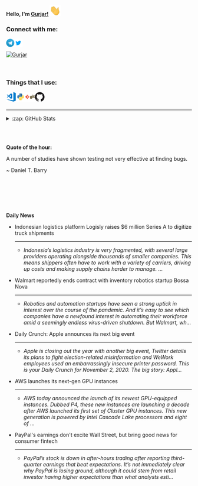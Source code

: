 #### Hello, I'm [Gurjar!](https://GurjarKing.github.io) <img src="https://raw.githubusercontent.com/ABSphreak/ABSphreak/master/gifs/Hi.gif" width="30px"></h2>


### Connect with me:

[<img align="left" alt="Gurjar | Telegram" width="22px" src="https://raw.githubusercontent.com/github/explore/80688e429a7d4ef2fca1e82350fe8e3517d3494d/topics/telegram/telegram.png" />][Telegram]
[<img align="left" alt="Gurjar | Twitter" width="22px" src="https://raw.githubusercontent.com/github/explore/80688e429a7d4ef2fca1e82350fe8e3517d3494d/topics/twitter/twitter.png" />][Twitter]
<br >
<br >
<a href="https://github.com/GurjarKing"><img src="https://komarev.com/ghpvc/?username=GurjarKing" alt="Gurjar" /></a> <br />
<br />
<br />
<!-- <br >

![](https://visitor-badge.glitch.me/badge?page_id=GurjarKing)

<br /> -->

### Things that I use:

[<img align="left" alt="Visual Studio Code" width="26px" src="https://raw.githubusercontent.com/github/explore/80688e429a7d4ef2fca1e82350fe8e3517d3494d/topics/visual-studio-code/visual-studio-code.png" />][VSCode]
[<img align="left" alt="Python" width="26px" src="https://raw.githubusercontent.com/github/explore/80688e429a7d4ef2fca1e82350fe8e3517d3494d/topics/python/python.png" />][Python]
[<img align="left" alt="Git" width="26px" src="https://raw.githubusercontent.com/github/explore/80688e429a7d4ef2fca1e82350fe8e3517d3494d/topics/git/git.png" />][Git]
[<img align="left" alt="GitHub" width="26px" src="https://raw.githubusercontent.com/github/explore/78df643247d429f6cc873026c0622819ad797942/topics/github/github.png" />][Github]

<br />
<br />

---
<details>
  <summary>:zap: GitHub Stats</summary>

<img align="left" alt="Gurjar's Github Stats" src="https://github-readme-stats.vercel.app/api?username=GurjarKing&show_icons=true&hide_border=true&count_private=true&include_all_commit=true&theme=algolia" />

</details>

<!-- ### 🔔 My latest tweet
<a href="https://twitter.com/Gurjar_King43" target="_blank">
	<img src="https://github.com/GurjarKing/GurjarKing/raw/master/tweet.png" width="70%" align="center" alt="Click to view on Twitter" title="My latest tweet, as an image"/>
</a> -->
<br>

<pre>

</pre>

**Quote of the hour:**

A number of studies have shown testing not very effective at finding bugs.

~ Daniel T. Barry
<pre>

</pre>
<br>
<pre>


</pre>
<strong>Daily News</strong>
  
  - Indonesian logistics platform Logisly raises $6 million Series A to digitize truck shipments
     <hr/>
     
      - *Indonesia’s logistics industry is very fragmented, with several large providers operating alongside thousands of smaller companies. This means shippers often have to work with a variety of carriers, driving up costs and making supply chains harder to manage. …*
     
  - Walmart reportedly ends contract with inventory robotics startup Bossa Nova
      <hr/>
      
      - *Robotics and automation startups have seen a strong uptick in interest over the course of the pandemic. And it’s easy to see which companies have a newfound interest in automating their workforce amid a seemingly endless virus-driven shutdown. But Walmart, wh…*
      
  - Daily Crunch: Apple announces its next big event
      <hr/>
      
      - *Apple is closing out the year with another big event, Twitter details its plans to fight election-related misinformation and WeWork employees used an embarrassingly insecure printer password. This is your Daily Crunch for November 2, 2020. The big story: Appl…*
      
  - AWS launches its next-gen GPU instances
      <hr/>
      
      - *AWS today announced the launch of its newest GPU-equipped instances. Dubbed P4, these new instances are launching a decade after AWS launched its first set of Cluster GPU instances. This new generation is powered by Intel Cascade Lake processors and eight of …*
       
  - PayPal's earnings don't excite Wall Street, but bring good news for consumer fintech
      <hr/>
       
       - *PayPal’s stock is down in after-hours trading after reporting third-quarter earnings that beat expectations. It’s not immediately clear why PayPal is losing ground, although it could stem from retail investor having higher expectations than what analysts esti…*
      

<br />

[VSCode]: https://code.visualstudio.com/
[Python]: https://www.python.org/
[Git]: https://git-scm.com/
[Github]: https://github.com/
[Telegram]: https://t.me/Gurjar_King/
[Twitter]: https://twitter.com/Gurjar_King43/
